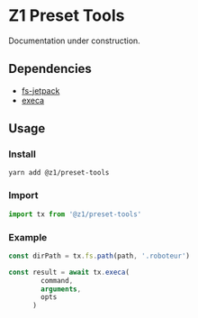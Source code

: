 # Z1 Preset Tools

Documentation under construction.

## Dependencies
 - [fs-jetpack](https://github.com/szwacz/fs-jetpack)
 - [execa](https://github.com/sindresorhus/execa#readme)

## Usage

### Install
```
yarn add @z1/preset-tools
```

### Import
```JavaScript
import tx from '@z1/preset-tools'
```

### Example
```Javascript
const dirPath = tx.fs.path(path, '.roboteur')

const result = await tx.execa(
        command,
        arguments,
        opts
      )
```
